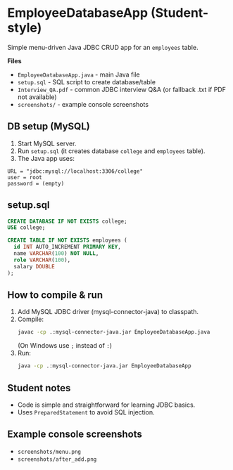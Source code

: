 # EmployeeDatabaseApp (Student-style)

Simple menu-driven Java JDBC CRUD app for an `employees` table.

**Files**
- `EmployeeDatabaseApp.java` - main Java file
- `setup.sql` - SQL script to create database/table
- `Interview_QA.pdf` - common JDBC interview Q&A (or fallback .txt if PDF not available)
- `screenshots/` - example console screenshots

## DB setup (MySQL)
1. Start MySQL server.
2. Run `setup.sql` (it creates database `college` and `employees` table).
3. The Java app uses:
```
URL = "jdbc:mysql://localhost:3306/college"
user = root
password = (empty)
```

## setup.sql
```sql
CREATE DATABASE IF NOT EXISTS college;
USE college;

CREATE TABLE IF NOT EXISTS employees (
  id INT AUTO_INCREMENT PRIMARY KEY,
  name VARCHAR(100) NOT NULL,
  role VARCHAR(100),
  salary DOUBLE
);
```

## How to compile & run
1. Add MySQL JDBC driver (mysql-connector-java) to classpath.
2. Compile:
   ```bash
   javac -cp .:mysql-connector-java.jar EmployeeDatabaseApp.java
   ```
   (On Windows use `;` instead of `:`)
3. Run:
   ```bash
   java -cp .:mysql-connector-java.jar EmployeeDatabaseApp
   ```

## Student notes
- Code is simple and straightforward for learning JDBC basics.
- Uses `PreparedStatement` to avoid SQL injection.

## Example console screenshots
- `screenshots/menu.png`
- `screenshots/after_add.png`

